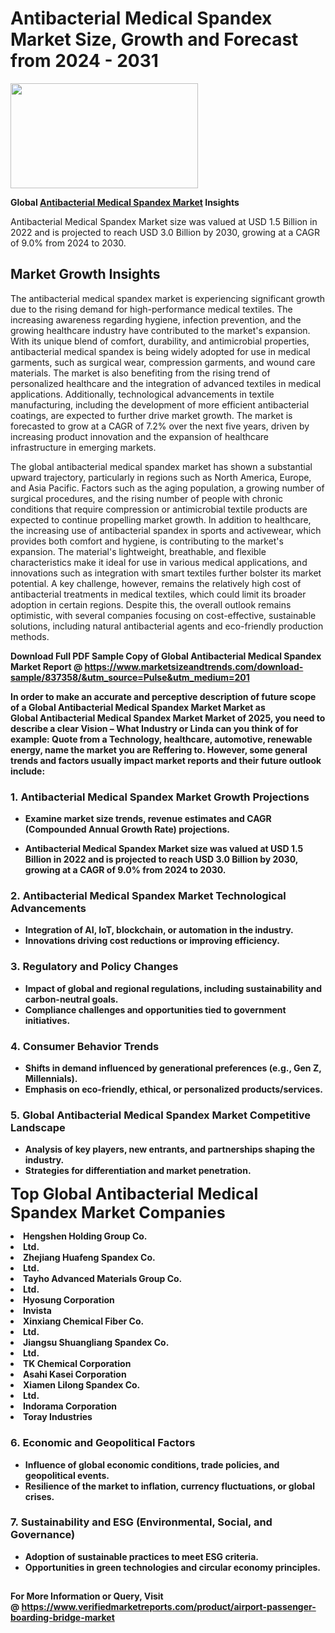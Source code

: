 <H1>Antibacterial Medical Spandex Market Size, Growth and Forecast from 2024 - 2031</H1><img class="aligncenter size-medium wp-image-584254" src="https://thirdeyenews.in/wp-content/uploads/2024/09/Global-Market-Research-300x168.jpeg" alt="" width="300" height="168" /><p><strong>Global&nbsp;<a href="https://www.marketsizeandtrends.com/download-sample/837358/&amp;utm_source=Pulse&amp;utm_medium=201">Antibacterial Medical Spandex Market</a> Insights</strong></p><p>Antibacterial Medical Spandex Market size was valued at USD 1.5 Billion in 2022 and is projected to reach USD 3.0 Billion by 2030, growing at a CAGR of 9.0% from 2024 to 2030.</p><p><h2>Market Growth Insights</h2> <p>The antibacterial medical spandex market is experiencing significant growth due to the rising demand for high-performance medical textiles. The increasing awareness regarding hygiene, infection prevention, and the growing healthcare industry have contributed to the market's expansion. With its unique blend of comfort, durability, and antimicrobial properties, antibacterial medical spandex is being widely adopted for use in medical garments, such as surgical wear, compression garments, and wound care materials. The market is also benefiting from the rising trend of personalized healthcare and the integration of advanced textiles in medical applications. Additionally, technological advancements in textile manufacturing, including the development of more efficient antibacterial coatings, are expected to further drive market growth. The market is forecasted to grow at a CAGR of 7.2% over the next five years, driven by increasing product innovation and the expansion of healthcare infrastructure in emerging markets. </p> <p><strong></strong></p> <p>The global antibacterial medical spandex market has shown a substantial upward trajectory, particularly in regions such as North America, Europe, and Asia Pacific. Factors such as the aging population, a growing number of surgical procedures, and the rising number of people with chronic conditions that require compression or antimicrobial textile products are expected to continue propelling market growth. In addition to healthcare, the increasing use of antibacterial spandex in sports and activewear, which provides both comfort and hygiene, is contributing to the market's expansion. The material's lightweight, breathable, and flexible characteristics make it ideal for use in various medical applications, and innovations such as integration with smart textiles further bolster its market potential. A key challenge, however, remains the relatively high cost of antibacterial treatments in medical textiles, which could limit its broader adoption in certain regions. Despite this, the overall outlook remains optimistic, with several companies focusing on cost-effective, sustainable solutions, including natural antibacterial agents and eco-friendly production methods. <p><strong></p><p><span class=""><strong>Download Full PDF Sample Copy of Global Antibacterial Medical Spandex Market Report</strong> @ <a href="https://www.marketsizeandtrends.com/download-sample/837358/&amp;utm_source=Pulse&amp;utm_medium=201" target="_blank">https://www.marketsizeandtrends.com/download-sample/837358/&amp;utm_source=Pulse&amp;utm_medium=201</a></span></p><p>In order to make an accurate and perceptive description of future scope of a Global&nbsp;Antibacterial Medical Spandex Market Market as Global&nbsp;Antibacterial Medical Spandex Market Market of 2025, you need to describe a clear Vision &ndash; What Industry or Linda can you think of for example: Quote from a Technology, healthcare, automotive, renewable energy, name the market you are Reffering to. However, some general trends and factors usually impact market reports and their future outlook include:</p><h3>1.&nbsp;<strong>Antibacterial Medical Spandex Market Growth Projections</strong></h3><ul><li>Examine market size trends, revenue estimates and CAGR (Compounded Annual Growth Rate) projections.</li><li><p>Antibacterial Medical Spandex Market size was valued at USD 1.5 Billion in 2022 and is projected to reach USD 3.0 Billion by 2030, growing at a CAGR of 9.0% from 2024 to 2030.</p></li></ul><h3>2.&nbsp;<strong>Antibacterial Medical Spandex Market Technological Advancements</strong></h3><ul><li>Integration of AI, IoT, blockchain, or automation in the industry.</li><li>Innovations driving cost reductions or improving efficiency.</li></ul><h3>3.&nbsp;<strong>Regulatory and Policy Changes</strong></h3><ul><li>Impact of global and regional regulations, including sustainability and carbon-neutral goals.</li><li>Compliance challenges and opportunities tied to government initiatives.</li></ul><h3>4.&nbsp;<strong>Consumer Behavior Trends</strong></h3><ul><li>Shifts in demand influenced by generational preferences (e.g., Gen Z, Millennials).</li><li>Emphasis on eco-friendly, ethical, or personalized products/services.</li></ul><h3>5.&nbsp;<strong>Global Antibacterial Medical Spandex Market Competitive Landscape</strong></h3><ul><li>Analysis of key players, new entrants, and partnerships shaping the industry.</li><li>Strategies for differentiation and market penetration.</li></ul><p data-pm-slice="1 1 []"><span style="color: inherit; font-family: inherit; font-size: 25px;">Top Global Antibacterial Medical Spandex Market Companies</span></p><div class="" data-test-id=""><p><li>Hengshen Holding Group Co.</li><li> Ltd.</li><li> Zhejiang Huafeng Spandex Co.</li><li> Ltd.</li><li> Tayho Advanced Materials Group Co.</li><li> Ltd.</li><li> Hyosung Corporation</li><li> Invista</li><li> Xinxiang Chemical Fiber Co.</li><li>Ltd.</li><li> Jiangsu Shuangliang Spandex Co.</li><li> Ltd.</li><li> TK Chemical Corporation</li><li> Asahi Kasei Corporation</li><li> Xiamen Lilong Spandex Co.</li><li> Ltd.</li><li> Indorama Corporation</li><li> Toray Industries</li></p></div><h3>6.&nbsp;<strong>Economic and Geopolitical Factors</strong></h3><ul><li>Influence of global economic conditions, trade policies, and geopolitical events.</li><li>Resilience of the market to inflation, currency fluctuations, or global crises.</li></ul><h3>7.&nbsp;<strong>Sustainability and ESG (Environmental, Social, and Governance)</strong></h3><ul><li>Adoption of sustainable practices to meet ESG criteria.</li><li>Opportunities in green technologies and circular economy principles.</li></ul><h2><strong style="font-size: 14px;">For More Information or Query, Visit @&nbsp;</strong><a style="background-color: #ffffff; font-size: 14px;" href="https://www.marketsizeandtrends.com/report/antibacterial-medical-spandex-market/" target="_blank">https://www.verifiedmarketreports.com/product/airport-passenger-boarding-bridge-market</a></h2>
